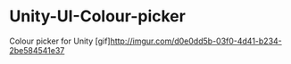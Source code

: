 # Unity-UI-Colour-picker
Colour picker for Unity
[gif]http://imgur.com/d0e0dd5b-03f0-4d41-b234-2be584541e37
